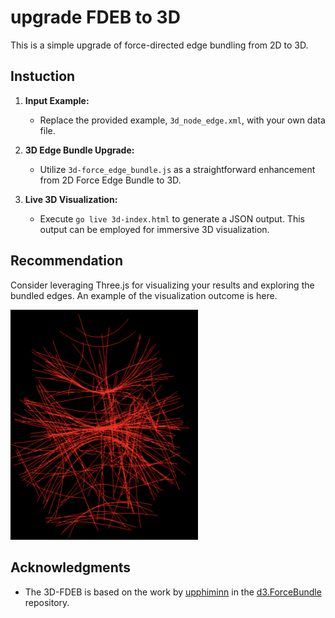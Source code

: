 # upgrade FDEB to 3D


This is a simple upgrade of force-directed edge bundling from 2D to 3D.



## Instuction


1. **Input Example:**
   - Replace the provided example, `3d_node_edge.xml`, with your own data file.

2. **3D Edge Bundle Upgrade:**
   - Utilize `3d-force_edge_bundle.js` as a straightforward enhancement from 2D Force Edge Bundle to 3D.

3. **Live 3D Visualization:**
   - Execute `go live 3d-index.html` to generate a JSON output. This output can be employed for immersive 3D visualization.



## Recommendation
Consider leveraging Three.js for visualizing your results and exploring the bundled edges. An example of the visualization outcome is here.


<img src="https://github.com/oan-J/3D-FDEB/blob/main/example.png" alt="3D Force Edge Bundle Example" width="300">



## Acknowledgments

- The 3D-FDEB  is based on the work by [upphiminn](https://github.com/upphiminn) in the [d3.ForceBundle](https://github.com/upphiminn/d3.ForceBundle) repository.

